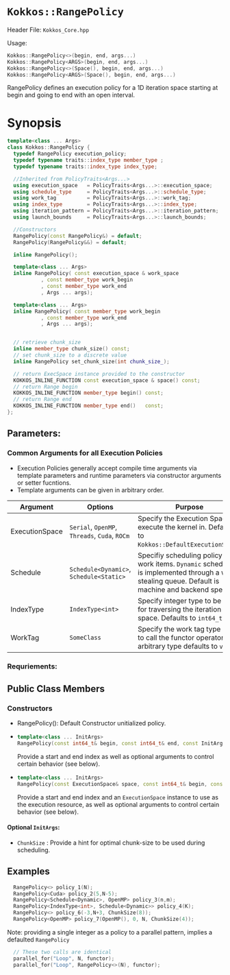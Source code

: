 # `Kokkos::RangePolicy`

Header File: `Kokkos_Core.hpp`

Usage: 
  ```c++
  Kokkos::RangePolicy<>(begin, end, args...)
  Kokkos::RangePolicy<ARGS>(begin, end, args...)
  Kokkos::RangePolicy<>(Space(), begin, end, args...)
  Kokkos::RangePolicy<ARGS>(Space(), begin, end, args...)
  ```

RangePolicy defines an execution policy for a 1D iteration space starting at begin and going to end with an open interval. 

# Synopsis 
  ```c++
  template<class ... Args>
  class Kokkos::RangePolicy {
    typedef RangePolicy execution_policy;
    typedef typename traits::index_type member_type ;
    typedef typename traits::index_type index_type;
 
    //Inherited from PolicyTraits<Args...> 
    using execution_space   = PolicyTraits<Args...>::execution_space;
    using schedule_type     = PolicyTraits<Args...>::schedule_type;
    using work_tag          = PolicyTraits<Args...>::work_tag;
    using index_type        = PolicyTraits<Args...>::index_type;
    using iteration_pattern = PolicyTraits<Args...>::iteration_pattern;
    using launch_bounds     = PolicyTraits<Args...>::launch_bounds;

    //Constructors
    RangePolicy(const RangePolicy&) = default;
    RangePolicy(RangePolicy&&) = default;

    inline RangePolicy();

    template<class ... Args>
    inline RangePolicy( const execution_space & work_space
             , const member_type work_begin
             , const member_type work_end
             , Args ... args);

    template<class ... Args>
    inline RangePolicy( const member_type work_begin
             , const member_type work_end
             , Args ... args);


    // retrieve chunk_size
    inline member_type chunk_size() const;
    // set chunk_size to a discrete value
    inline RangePolicy set_chunk_size(int chunk_size_);

    // return ExecSpace instance provided to the constructor
    KOKKOS_INLINE_FUNCTION const execution_space & space() const;
    // return Range begin 
    KOKKOS_INLINE_FUNCTION member_type begin() const;
    // return Range end 
    KOKKOS_INLINE_FUNCTION member_type end()   const;
  };
  ```

## Parameters:

### Common Arguments for all Execution Policies

  * Execution Policies generally accept compile time arguments via template parameters and runtime parameters via constructor arguments or setter fucntions.
  * Template arguments can be given in arbitrary order.

| Argument | Options | Purpose |
| --- | --- | --- |
| ExecutionSpace | `Serial`, `OpenMP`, `Threads`, `Cuda`, `ROCm` | Specify the Execution Space to execute the kernel in. Defaults to `Kokkos::DefaultExecutionSpace`. |
| Schedule | `Schedule<Dynamic>`, `Schedule<Static>` | Specifiy scheduling policy for work items. `Dynamic` scheduling is implemented through a work stealing queue. Default is machine and backend specific. |
| IndexType | `IndexType<int>` | Specify integer type to be used for traversing the iteration space. Defaults to `int64_t`. |
| WorkTag | `SomeClass` | Specify the work tag type used to call the functor operator. Any arbitrary type defaults to `void`. |

### Requriements:


## Public Class Members

### Constructors
 
 * RangePolicy(): Default Constructor unitialized policy.
 * ```c++
   template<class ... InitArgs> 
   RangePolicy(const int64_t& begin, const int64_t& end, const InitArgs ... init_args)
   ```
   Provide a start and end index as well as optional arguments to control certain behavior (see below).
   
 * ```c++
   template<class ... InitArgs> 
   RangePolicy(const ExecutionSpace& space, const int64_t& begin, const int64_t& end, const InitArgs ... init_args)
   ```
   Provide a start and end index and an `ExecutionSpace` instance to use as the execution resource, as well as optional arguments to control certain behavior (see below).

#### Optional `InitArgs`:

 * `ChunkSize` : Provide a hint for optimal chunk-size to be used during scheduling.


## Examples

  ```c++
    RangePolicy<> policy_1(N);
    RangePolicy<Cuda> policy_2(5,N-5);
    RangePolicy<Schedule<Dynamic>, OpenMP> policy_3(n,m);
    RangePolicy<IndexType<int>, Schedule<Dynamic>> policy_4(K);
    RangePolicy<> policy_6(-3,N+3, ChunkSize(8));
    RangePolicy<OpenMP> policy_7(OpenMP(), 0, N, ChunkSize(4));
  ```

  Note: providing a single integer as a policy to a parallel pattern, implies a defaulted `RangePolicy`

  ```c++
    // These two calls are identical
    parallel_for("Loop", N, functor);
    parallel_for("Loop", RangePolicy<>(N), functor);
  ```


